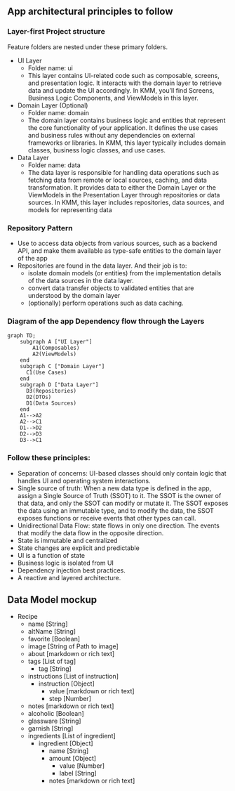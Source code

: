 ## App architectural principles to follow

### Layer-first Project structure
Feature folders are nested under these primary folders.
- UI Layer
  - Folder name: ui
  - This layer contains UI-related code such as composable, screens, and presentation logic. It interacts with the domain layer to retrieve data and update the UI accordingly. In KMM, you’ll find Screens, Business Logic Components, and ViewModels in this layer.
- Domain Layer (Optional)
  - Folder name: domain
  - The domain layer contains business logic and entities that represent the core functionality of your application. It defines the use cases and business rules without any dependencies on external frameworks or libraries. In KMM, this layer typically includes domain classes, business logic classes, and use cases.
- Data Layer 
  - Folder name: data
  - The data layer is responsible for handling data operations such as fetching data from remote or local sources, caching, and data transformation. It provides data to either the Domain Layer or the ViewModels in the Presentation Layer through repositories or data sources. In KMM, this layer includes repositories, data sources, and models for representing data

### Repository Pattern
- Use to access data objects from various sources, such as a backend API, and make them available as type-safe entities to the domain layer of the app
- Repositories are found in the data layer. And their job is to:
    - isolate domain models (or entities) from the implementation details of the data sources in the data layer.
    - convert data transfer objects to validated entities that are understood by the domain layer
    - (optionally) perform operations such as data caching.

### Diagram of the app Dependency flow through the Layers
```mermaid
graph TD;
    subgraph A ["UI Layer"]
        A1(Composables)
        A2(ViewModels)
    end
    subgraph C ["Domain Layer"]
      C1(Use Cases)
    end
    subgraph D ["Data Layer"]
      D3(Repositories)
      D2(DTOs)
      D1(Data Sources)
    end
    A1-->A2
    A2-->C1
    D1-->D2
    D2-->D3
    D3-->C1
```

### Follow these principles:
- Separation of concerns: UI-based classes should only contain logic that handles UI and operating system interactions.
- Single source of truth: When a new data type is defined in the app, assign a Single Source of Truth (SSOT) to it. The SSOT is the owner of that data, and only the SSOT can modify or mutate it. The SSOT exposes the data using an immutable type, and to modify the data, the SSOT exposes functions or receive events that other types can call.
- Unidirectional Data Flow: state flows in only one direction. The events that modify the data flow in the opposite direction.
- State is immutable and centralized
- State changes are explicit and predictable
- UI is a function of state
- Business logic is isolated from UI
- Dependency injection best practices.
- A reactive and layered architecture.

## Data Model mockup
- Recipe
    - name [String]
    - altName [String]
    - favorite [Boolean]
    - image [String of Path to image]
    - about [markdown or rich text]
    - tags [List of tag]
        - tag  [String]
    - instructions [List of instruction]
        - instruction  [Object]
            - value [markdown or rich text]
            - step [Number]
    - notes [markdown or rich text]
    - alcoholic [Boolean]
    - glassware [String]
    - garnish [String]
    - ingredients [List of ingredient]
        - ingredient [Object]
            - name [String]
            - amount [Object]
                - value [Number]
                - label [String]
            - notes [markdown or rich text]
